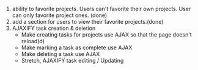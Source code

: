 1. ability to favorite projects. Users can't favorite their own projects.
   User can only favorite project ones. (done)
2. add a section for users to view their favorite projects.(done)
3. AJAXIFY task creation & deletion
    - Make creating tasks for projects use AJAX so that the page doesn't reload(d)
    - Make marking a task as complete use AJAX
    - Make deleting a task use AJAX
    - Stretch, AJAXIFY task editing / Updating
